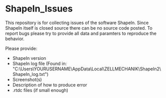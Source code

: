# ShapeIn_Issues
This repository is for collecting issues of the software ShapeIn. Since ShapeIn itself is closed source there can be no source code posted. To report bugs please try to provide all data and paramters to reproduce the behavior. 

Please provide:
- ShapeIn version
- ShapeIn log file (Found in: "C:\Users\YOURUSERNAME\AppData\Local\ZELLMECHANIK\ShapeIn2\ShapeIn_log.txt")
- Screenshot(s)
- Description of how to produce error
- .rtdc files (if small enough)
